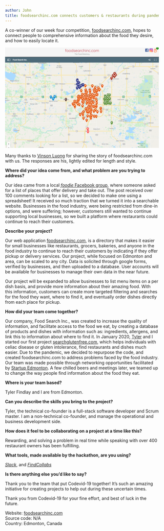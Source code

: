 ```yaml
---
author: John
title: foodsearchinc.com connects customers & restaurants during pandemic
---
```

A co-winner of our week four competition, [foodsearchinc.com](https://foodsearchinc.com/), hopes to connect people to comprehensive information about the food they desire, and how to easily locate it. 


<img src="/images/blog/foodsearchinc.png" alt="Get Cleard" style="max-width: 100%;">

Many thanks to [Vinson Luong]( https://www.linkedin.com/in/vinson-luong-b4682662/) for sharing the story of foodsearchinc.com with us.  The responses are his, lightly edited for length and style.

**Where did your idea come from, and what problem are you trying to address?**

Our idea came from a local [*foodie* Facebook group](https://www.facebook.com/groups/977923858951688/), where someone asked for a list of places that offer delivery and take out. The post received over 100 comments looking for a list, so we decided to make one using a spreadsheet! It received so much traction that we turned it into a searchable website. Businesses in the food industry, were being restricted from dine-in options, and were suffering; however, customers still wanted to continue supporting local businesses, so we built a platform where restaurants could continue to reach their customers.

**Describe your project?**

Our web application [foodsearchinc.com](https://foodsearchinc.com/), is a directory that makes it easier for small businesses like restaurants, grocers, bakeries, and anyone in the food industry to continue to reach their customers by indicating if they offer pickup or delivery services. Our project, while focused on Edmonton and area, can be scaled to any city. Data is solicited through google forms, verified by businesses,  and then uploaded to a database. User accounts will be available for businesses to manage their own data in the near future.

 Our project will be expanded to allow businesses to list menu items on a per dish basis, and provide more information about their amazing food. With this information, customers can create more targeted filtering and searches for the food they want, where to find it, and eventually order dishes directly from each place for pickup.
  
**How did your team come together?**

Our company, Food Search Inc., was created to increase the quality of information, and facilitate access to the food we eat, by creating a database of products and dishes with information such as:  ingredients, allergens, and link this to information about where to find it. In January 2020, [Tyler](https://www.linkedin.com/in/tylerfindlay/) and I started our first project [searchglutenfree.com](https://searchglutenfree.com/), which helps individuals with celiac disease or gluten intolerance, find restaurants and dishes much easier. Due to the pandemic, we decided to repurpose the code, and created foodsearchinc.com to address problems faced by the food industry. Our team was made possible through networking opportunities facilitated by [Startup Edmonton](https://www.startupedmonton.com/ ). A few chilled beers and meetings later, we teamed up to change the way people find information about the food they eat.

**Where is your team based?**

Tyler Findlay and I are from Edmonton.

**Can you describe the skills you bring to the project?**

Tyler, the technical co-founder is a full-stack software developer and Scrum master. I am a non-technical co-founder, and manage the operational and business development side.

**How does it feel to be collaborating on a project at a time like this?**

Rewarding, and solving a problem in real time while speaking with over 400 restaurant owners has been fulfilling. 

**What tools, made available by the  hackathon, are you using?**

[*Slack*](https://app.slack.com/client/TV5MXDY8Z/D012J7RHR7A), and [*FindCollabs*](https://findcollabs.com/hackathon/codevid-19-isp21fkqtjupchx7kjed)

**Is there anything else you’d like to say?**

Thank you to the team that put Codevid-19 together! It’s such an amazing initiative for creating projects to help out during these uncertain times.

Thank you from Codevid-19 for your fine effort, and best of luck in the future.

Website: [foodsearchinc.com](https://foodsearchinc.com/)<br>
Source code: N/A<br>
Country: Edmonton, Canada
